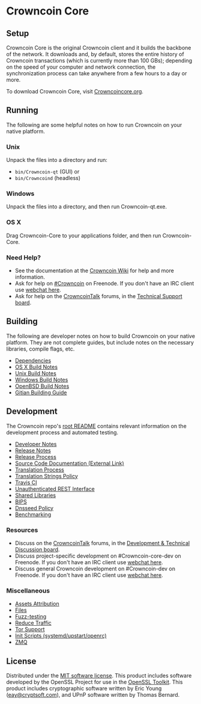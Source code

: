 Crowncoin Core
=============

Setup
---------------------
Crowncoin Core is the original Crowncoin client and it builds the backbone of the network. It downloads and, by default, stores the entire history of Crowncoin transactions (which is currently more than 100 GBs); depending on the speed of your computer and network connection, the synchronization process can take anywhere from a few hours to a day or more.

To download Crowncoin Core, visit [Crowncoincore.org](https://Crowncoincore.org/en/releases/).

Running
---------------------
The following are some helpful notes on how to run Crowncoin on your native platform.

### Unix

Unpack the files into a directory and run:

- `bin/Crowncoin-qt` (GUI) or
- `bin/Crowncoind` (headless)

### Windows

Unpack the files into a directory, and then run Crowncoin-qt.exe.

### OS X

Drag Crowncoin-Core to your applications folder, and then run Crowncoin-Core.

### Need Help?

* See the documentation at the [Crowncoin Wiki](https://en.Crowncoin.it/wiki/Main_Page)
for help and more information.
* Ask for help on [#Crowncoin](http://webchat.freenode.net?channels=Crowncoin) on Freenode. If you don't have an IRC client use [webchat here](http://webchat.freenode.net?channels=Crowncoin).
* Ask for help on the [CrowncoinTalk](https://Crowncointalk.org/) forums, in the [Technical Support board](https://Crowncointalk.org/index.php?board=4.0).

Building
---------------------
The following are developer notes on how to build Crowncoin on your native platform. They are not complete guides, but include notes on the necessary libraries, compile flags, etc.

- [Dependencies](dependencies.md)
- [OS X Build Notes](build-osx.md)
- [Unix Build Notes](build-unix.md)
- [Windows Build Notes](build-windows.md)
- [OpenBSD Build Notes](build-openbsd.md)
- [Gitian Building Guide](gitian-building.md)

Development
---------------------
The Crowncoin repo's [root README](/README.md) contains relevant information on the development process and automated testing.

- [Developer Notes](developer-notes.md)
- [Release Notes](release-notes.md)
- [Release Process](release-process.md)
- [Source Code Documentation (External Link)](https://dev.visucore.com/Crowncoin/doxygen/)
- [Translation Process](translation_process.md)
- [Translation Strings Policy](translation_strings_policy.md)
- [Travis CI](travis-ci.md)
- [Unauthenticated REST Interface](REST-interface.md)
- [Shared Libraries](shared-libraries.md)
- [BIPS](bips.md)
- [Dnsseed Policy](dnsseed-policy.md)
- [Benchmarking](benchmarking.md)

### Resources
* Discuss on the [CrowncoinTalk](https://Crowncointalk.org/) forums, in the [Development & Technical Discussion board](https://Crowncointalk.org/index.php?board=6.0).
* Discuss project-specific development on #Crowncoin-core-dev on Freenode. If you don't have an IRC client use [webchat here](http://webchat.freenode.net/?channels=Crowncoin-core-dev).
* Discuss general Crowncoin development on #Crowncoin-dev on Freenode. If you don't have an IRC client use [webchat here](http://webchat.freenode.net/?channels=Crowncoin-dev).

### Miscellaneous
- [Assets Attribution](assets-attribution.md)
- [Files](files.md)
- [Fuzz-testing](fuzzing.md)
- [Reduce Traffic](reduce-traffic.md)
- [Tor Support](tor.md)
- [Init Scripts (systemd/upstart/openrc)](init.md)
- [ZMQ](zmq.md)

License
---------------------
Distributed under the [MIT software license](/COPYING).
This product includes software developed by the OpenSSL Project for use in the [OpenSSL Toolkit](https://www.openssl.org/). This product includes
cryptographic software written by Eric Young ([eay@cryptsoft.com](mailto:eay@cryptsoft.com)), and UPnP software written by Thomas Bernard.

